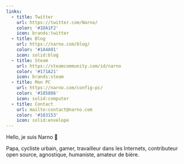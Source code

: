 ```yaml
---
links:
  - title: Twitter
    url: https://twitter.com/Narno/
    color: '#1DA1F2'
    icon: brands:twitter
  - title: Blog
    url: https://narno.com/blog/
    color: '#1A4A91'
    icon: solid:blog
  - title: Steam
    url: https://steamcommunity.com/id/narno
    color: '#171A21'
    icon: brands:steam
  - title: Mon PC
    url: https://narno.com/config-pc/
    color: '#185886'
    icon: solid:computer
  - title: Contact
    url: mailto:contact@narno.com
    color: '#183153'
    icon: solid:envelope
---
```

Hello, je suis Narno 👋

Papa, cycliste urbain, gamer, travailleur dans les Internets, contributeur open source, agnostique, humaniste, amateur de bière.
